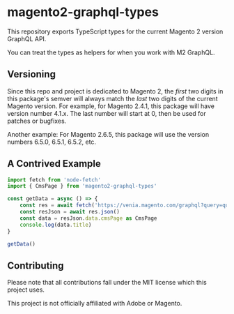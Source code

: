 # magento2-graphql-types

This repository exports TypeScript types for the current Magento 2 version GraphQL API.

You can treat the types as helpers for when you work with M2 GraphQL.

## Versioning

Since this repo and project is dedicated to Magento 2, the _first_ two digits in this package's semver will always match the _last_ two digits of the current Magento version. For example, for Magento 2.4.1, this package will have version number 4.1.x. The last number will start at 0, then be used for patches or bugfixes.

Another example: For Magento 2.6.5, this package will use the version numbers 6.5.0, 6.5.1, 6.5.2, etc.

## A Contrived Example

```js
import fetch from 'node-fetch'
import { CmsPage } from 'magento2-graphql-types'

const getData = async () => {
    const res = await fetch('https://venia.magento.com/graphql?query=query+getCmsPage%28%24id%3AInt%21%29%7BcmsPage%28id%3A%24id%29%7Burl_key+content+content_heading+title+page_layout+meta_title+meta_keywords+meta_description+__typename%7D%7D&operationName=getCmsPage&variables=%7B%22id%22%3A7%7D')
    const resJson = await res.json()
    const data = resJson.data.cmsPage as CmsPage
    console.log(data.title)
}

getData()
```

## Contributing

Please note that all contributions fall under the MIT license which this project uses.

This project is not officially affiliated with Adobe or Magento.